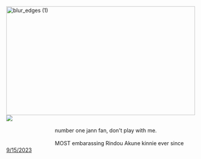 ㅤㅤㅤㅤㅤㅤㅤㅤㅤㅤ<img width="500" height="289" alt="blur_edges (1)" src="https://github.com/user-attachments/assets/b2641890-2e0c-4b59-95a2-b65fab883135" />
![](https://komarev.com/ghpvc/?hardcoreyuri=blue)

ㅤㅤㅤㅤㅤㅤㅤㅤㅤㅤnumber one jann fan,  don't play with me.

ㅤㅤㅤㅤㅤㅤㅤㅤㅤㅤMOST embarassing Rindou Akune kinnie ever since [9/15/2023](https://rentry.co/d4)
